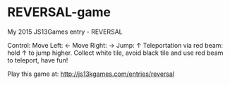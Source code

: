 # REVERSAL-game
My 2015 JS13Games entry - REVERSAL


Control: Move Left: ← Move Right: → Jump: ↑ Teleportation via red beam: hold ↑ to jump higher. Collect white tile, avoid black tile and use red beam to teleport, have fun!


Play this game at: http://js13kgames.com/entries/reversal
